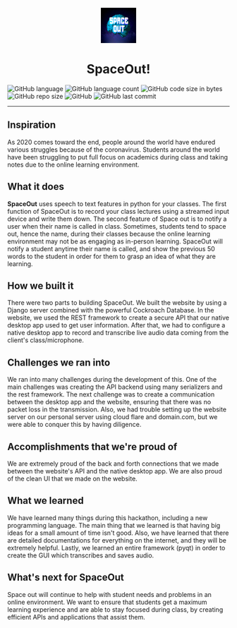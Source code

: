 <p align="center">
  <a href="https://github.com/rushilwiz/spaceout">
    <img src=".github/logo.png" alt="Logo" width="80" height="80">
  </a>

  <h1 align="center">SpaceOut!</h1>

</p>

![GitHub language](https://img.shields.io/github/languages/top/rushilwiz/spaceout?color=FF6663)
![GitHub language count](https://img.shields.io/github/languages/count/rushilwiz/spaceout?color=FEB144)
![GitHub code size in bytes](https://img.shields.io/github/languages/code-size/rushilwiz/spaceout?color=FAFD7B)
![GitHub repo size](https://img.shields.io/github/repo-size/rushilwiz/spaceout?color=9EE09E)
![GitHub](https://img.shields.io/github/license/rushilwiz/spaceout?color=9EC1CF)
![GitHub last commit](https://img.shields.io/github/last-commit/rushilwiz/spaceout?color=CC99C9)

---

## Inspiration
As 2020 comes toward the end, people around the world have endured various struggles because of the coronavirus. Students around the world have been struggling to put full focus on academics during class and taking notes due to the online learning environment.

## What it does
**SpaceOut** uses speech to text features in python for your classes. The first function of SpaceOut is to record your class lectures using a streamed input device and write them down. The second feature of Space out is to notify a user when their name is called in class. Sometimes, students tend to space out, hence the name, during their classes because the online learning environment may not be as engaging as in-person learning. SpaceOut will notify a student anytime their name is called, and show the previous 50 words to the student in order for them to grasp an idea of what they are learning.

## How we built it
There were two parts to building SpaceOut. We built the website by using a Django server combined with the powerful Cockroach Database. In the website, we used the REST framework to create a secure API that our native desktop app used to get user information. After that, we had to configure a native desktop app to record and transcribe live audio data coming from the client's class/microphone.

## Challenges we ran into
We ran into many challenges during the development of this. One of the main challenges was creating the API backend using many serializers and the rest framework. The next challenge was to create a communication between the desktop app and the website, ensuring that there was no packet loss in the transmission. Also, we had trouble setting up the website server on our personal server using cloud flare and domain.com, but we were able to conquer this by having diligence.

## Accomplishments that we're proud of
We are extremely proud of the back and forth connections that we made between the website's API and the native desktop app. We are also proud of the clean UI that we made on the website. 

## What we learned
We have learned many things during this hackathon, including a new programming language. The main thing that we learned is that having big ideas for a small amount of time isn't good. Also, we have learned that there are detailed documentations for everything on the internet, and they will be extremely helpful. Lastly, we learned an entire framework (pyqt) in order to create the GUI which transcribes and saves audio.

## What's next for SpaceOut
Space out will continue to help with student needs and problems in an online environment. We want to ensure that students get a maximum learning experience and are able to stay focused during class, by creating efficient APIs and applications that assist them.

